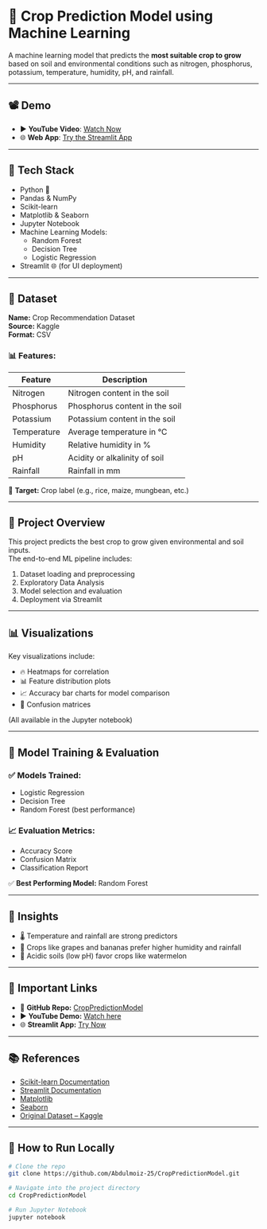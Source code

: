# 🌾 Crop Prediction Model using Machine Learning

A machine learning model that predicts the **most suitable crop to grow** based on soil and environmental conditions such as nitrogen, phosphorus, potassium, temperature, humidity, pH, and rainfall.

---

## 📽️ Demo

- ▶️ **YouTube Video**: [Watch Now](https://youtu.be/xB0-W7MdBtk?si=sAUmF34w36pIlSir)  
- 🌐 **Web App**: [Try the Streamlit App](https://croppredictionmodel-gyoyh5nz6pybyf4naqja4i.streamlit.app/)

---

## 🧰 Tech Stack

- Python 🐍  
- Pandas & NumPy  
- Scikit-learn  
- Matplotlib & Seaborn  
- Jupyter Notebook  
- Machine Learning Models:  
  - Random Forest  
  - Decision Tree  
  - Logistic Regression  
- Streamlit 🌐 (for UI deployment)

---

## 📁 Dataset

**Name:** Crop Recommendation Dataset  
**Source:** Kaggle  
**Format:** CSV

### 📊 Features:

| Feature     | Description                       |
|-------------|---------------------------------|
| Nitrogen    | Nitrogen content in the soil    |
| Phosphorus  | Phosphorus content in the soil  |
| Potassium   | Potassium content in the soil   |
| Temperature | Average temperature in °C       |
| Humidity    | Relative humidity in %          |
| pH          | Acidity or alkalinity of soil   |
| Rainfall    | Rainfall in mm                  |

🎯 **Target:** Crop label (e.g., rice, maize, mungbean, etc.)

---

## 📌 Project Overview

This project predicts the best crop to grow given environmental and soil inputs.  
The end-to-end ML pipeline includes:  
1. Dataset loading and preprocessing  
2. Exploratory Data Analysis  
3. Model selection and evaluation  
4. Deployment via Streamlit

---

## 📊 Visualizations

Key visualizations include:  
- 🔥 Heatmaps for correlation  
- 📊 Feature distribution plots  
- 📈 Accuracy bar charts for model comparison  
- 🔢 Confusion matrices  

(All available in the Jupyter notebook)

---

## 🧪 Model Training & Evaluation

### ✅ Models Trained:

- Logistic Regression  
- Decision Tree  
- Random Forest (best performance)  

### 📈 Evaluation Metrics:

- Accuracy Score  
- Confusion Matrix  
- Classification Report  

✅ **Best Performing Model:** Random Forest

---

## 🧠 Insights

- 🌡️ Temperature and rainfall are strong predictors  
- 🍌 Crops like grapes and bananas prefer higher humidity and rainfall  
- 🧪 Acidic soils (low pH) favor crops like watermelon

---

## 🔗 Important Links

- 📂 **GitHub Repo:** [CropPredictionModel](https://github.com/Abdulmoiz-25/CropPredictionModel.git)  
- ▶️ **YouTube Demo:** [Watch here](https://youtu.be/xB0-W7MdBtk?si=sAUmF34w36pIlSir)  
- 🌐 **Streamlit App:** [Try Now](https://croppredictionmodel-gyoyh5nz6pybyf4naqja4i.streamlit.app/)

---

## 📚 References

- [Scikit-learn Documentation](https://scikit-learn.org/)  
- [Streamlit Documentation](https://docs.streamlit.io/)  
- [Matplotlib](https://matplotlib.org/)  
- [Seaborn](https://seaborn.pydata.org/)  
- [Original Dataset – Kaggle](https://www.kaggle.com/datasets/atharvaingle/crop-recommendation-dataset)

---

## 🚀 How to Run Locally

```bash
# Clone the repo
git clone https://github.com/Abdulmoiz-25/CropPredictionModel.git

# Navigate into the project directory
cd CropPredictionModel

# Run Jupyter Notebook
jupyter notebook
